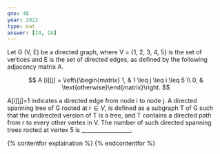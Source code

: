 ```yaml
---
qno: 48
year: 2022
type: nat
answer: [24, 24]
---
```


Let G (V, E) be a directed graph, where V = {1, 2, 3, 4, 5} is the set of vertices and E is the set of directed edges, as defined by the following adjacency matrix A.

$$
A [i][j] = \left\{\begin{matrix} 1, & 1 \leq j \leq i \leq 5 \\ 0, & \text{otherwise}\end{matrix}\right.
$$

A[i][j]=1 indicates a directed edge from node i to node j. A directed spanning tree of G rooted at $r \in V$, is defined as a subgraph T of G such that the undirected version of T is a tree, and T contains a directed path from r to every other vertex in V. The number of such directed spanning trees rooted at vertex 5 is __________________.

{% contentfor explaination %}
{% endcontentfor %}
